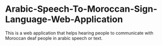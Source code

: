# Arabic-Speech-To-Moroccan-Sign-Language-Web-Application
This is a web application that helps hearing people to communicate with Moroccan deaf people in arabic speech or text.
